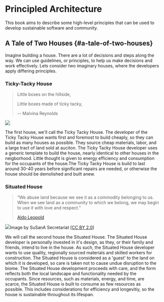 # Principled Architecture

This book aims to describe some high-level principles that can be used to develop sustainable software and community.

## A Tale of Two Houses {#a-tale-of-two-houses}

Imagine building a house. There are a lot of decisions and steps along the way. We can use guidelines, or principles, to help us make decisions and work effectively. Lets consider two imaginary houses, where the developers apply differing principles.

### Ticky-Tacky House

> Little boxes on the hillside,
>
> Little boxes made of ticky tacky,
>
> -- Malvina Reynolds

![](https://upload.wikimedia.org/wikipedia/commons/6/64/LevittownPA.jpg)

The first house, we'll call the Ticky Tacky House. The developer of the Ticky Tacky House wants first and foremost to build cheaply, so they can build as many houses as possible. They source cheap materials, labor, and a large tract of land sold at auciton. The Ticky Tacky House developer uses a generic template to build the house, nearly identical to other houses in the neigborhood. Little thought is given to energy efficiency and consumption for the occupants of the house.The Ticky Tacky House is build to last around 30-40 years before significant repairs are needed, or otherwise the house should be demolished and built anew.

### Situated House

> “We abuse land because we see it as a commodity belonging to us. When we see land as a community to which we belong, we may begin to use it with love and respect.”
>
> [Aldo Leopold](https://www.goodreads.com/author/show/43828.Aldo_Leopold)

![](https://upload.wikimedia.org/wikipedia/commons/thumb/3/37/Torvetua_eco-village_%283255728058%29.jpg/1024px-Torvetua_eco-village_%283255728058%29.jpg)Image by SuSanA Secretariat \[[CC BY 2.0](http://creativecommons.org/licenses/by/2.0)\]

We will call the second house the Situated House. The Situated House developer is personally invested in it's design, as they, or their family and friends, intend to live in the house. As such, the Situated House developer wants to use quality, regionally sourced materials and skilled workers for construction. The Situated House is considered as a 'guest' to the land on which it is developed, so care is taken not to cause undue disruption to the biome. The Situated House development proceeds with care, and the form reflects both the local landscape and functionality needed by the occupants. Since resources, such as materials, energy, and time, are scarce, the Situated House is built to consume as few resources as possible. This includes considerations for efficiency and longevitiy, so the house is sustainable throughout its lifespan.

